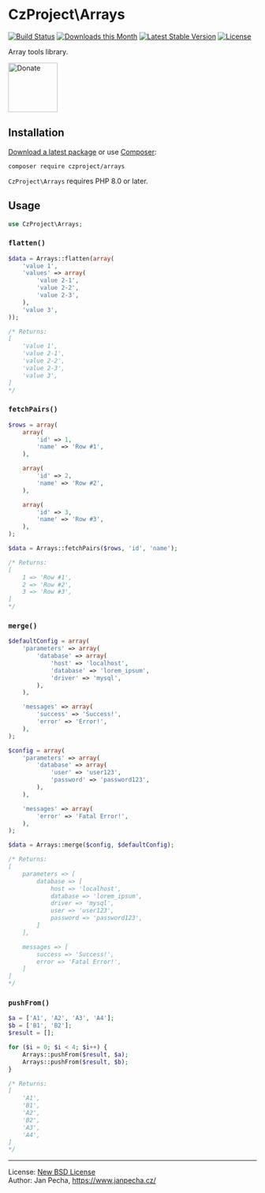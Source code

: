 # CzProject\Arrays

[![Build Status](https://github.com/czproject/arrays/workflows/Build/badge.svg)](https://github.com/czproject/arrays/actions)
[![Downloads this Month](https://img.shields.io/packagist/dm/czproject/arrays.svg)](https://packagist.org/packages/czproject/arrays)
[![Latest Stable Version](https://poser.pugx.org/czproject/arrays/v/stable)](https://github.com/czproject/arrays/releases)
[![License](https://img.shields.io/badge/license-New%20BSD-blue.svg)](https://github.com/czproject/arrays/blob/master/license.md)

Array tools library.

<a href="https://www.janpecha.cz/donate/"><img src="https://buymecoffee.intm.org/img/donate-banner.v1.svg" alt="Donate" height="100"></a>


## Installation

[Download a latest package](https://github.com/czproject/arrays/releases) or use [Composer](http://getcomposer.org/):

```
composer require czproject/arrays
```

`CzProject\Arrays` requires PHP 8.0 or later.


## Usage


``` php
use CzProject\Arrays;

```

### `flatten()`

``` php
$data = Arrays::flatten(array(
	'value 1',
	'values' => array(
		'value 2-1',
		'value 2-2',
		'value 2-3',
	),
	'value 3',
));

/* Returns:
[
	'value 1',
	'value 2-1',
	'value 2-2',
	'value 2-3',
	'value 3',
]
*/
```


### `fetchPairs()`

``` php
$rows = array(
	array(
		'id' => 1,
		'name' => 'Row #1',
	),

	array(
		'id' => 2,
		'name' => 'Row #2',
	),

	array(
		'id' => 3,
		'name' => 'Row #3',
	),
);

$data = Arrays::fetchPairs($rows, 'id', 'name');

/* Returns:
[
	1 => 'Row #1',
	2 => 'Row #2',
	3 => 'Row #3',
]
*/
```


### `merge()`

``` php
$defaultConfig = array(
	'parameters' => array(
		'database' => array(
			'host' => 'localhost',
			'database' => 'lorem_ipsum',
			'driver' => 'mysql',
		),
	),

	'messages' => array(
		'success' => 'Success!',
		'error' => 'Error!',
	),
);

$config = array(
	'parameters' => array(
		'database' => array(
			'user' => 'user123',
			'password' => 'password123',
		),
	),

	'messages' => array(
		'error' => 'Fatal Error!',
	),
);

$data = Arrays::merge($config, $defaultConfig);

/* Returns:
[
	parameters => [
		database => [
			host => 'localhost',
			database => 'lorem_ipsum',
			driver => 'mysql',
			user => 'user123',
			password => 'password123',
		]
	],

	messages => [
		success => 'Success!',
		error => 'Fatal Error!',
	]
]
*/
```


### `pushFrom()`

``` php
$a = ['A1', 'A2', 'A3', 'A4'];
$b = ['B1', 'B2'];
$result = [];

for ($i = 0; $i < 4; $i++) {
	Arrays::pushFrom($result, $a);
	Arrays::pushFrom($result, $b);
}

/* Returns:
[
	'A1',
	'B1',
	'A2',
	'B2',
	'A3',
	'A4',
]
*/
```

------------------------------

License: [New BSD License](license.md)
<br>Author: Jan Pecha, https://www.janpecha.cz/
